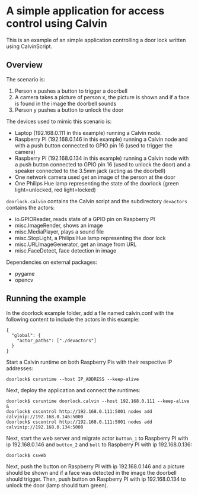 # A simple application for access control using Calvin

This is an example of an simple application controlling a door lock written using CalvinScript.

## Overview

The scenario is:

1. Person x pushes a button to trigger a doorbell
2. A camera takes a picture of person x, the picture is shown and if a face is found in the image the doorbell sounds
3. Person y pushes a button to unlock the door

The devices used to mimic this scenario is:

- Laptop (192.168.0.111 in this example) running a Calvin node.
- Raspberry PI (192.168.0.146 in this example) running a Calvin node and with a push button connected to GPIO pin 16 (used to trigger the camera)
- Raspberry PI (192.168.0.134 in this example) running a Calvin node with a push button connected to GPIO pin 16 (used to unlock the door) and a speaker connected to the 3.5mm jack (acting as the doorbell)
- One network camera used get an image of the person at the door
- One Philips Hue lamp representing the state of the doorlock (green light=unlocked, red light=locked)

`doorlock.calvin` contains the Calvin script and the subdirectory `devactors` contains the actors:

- io.GPIOReader, reads state of a GPIO pin on Raspberry PI
- misc.ImageRender, shows an image
- misc.MediaPlayer, plays a sound file
- misc.StopLight, a Philips Hue lamp representing the door lock
- misc.URLImageGenerator, get an image from URL
- misc.FaceDetect, face detection in image

Dependencies on external packages:
- pygame
- opencv

## Running the example

In the doorlock example folder, add a file named calvin.conf with the following content to include the actors in this example:

    {
      "global": {
        "actor_paths": ["./devactors"]
      }
    }

Start a Calvin runtime on both Raspberry Pis with their respective IP addresses:

    doorlock$ csruntime --host IP_ADDRESS --keep-alive

Next, deploy the application and connect the runtimes:

    doorlock$ csruntime doorlock.calvin --host 192.168.0.111 --keep-alive &
    doorlock$ cscontrol http://192.168.0.111:5001 nodes add calvinip://192.168.0.146:5000
    doorlock$ cscontrol http://192.168.0.111:5001 nodes add calvinip://192.168.0.134:5000

Next, start the web server and migrate actor `button_1` to Raspberry PI with ip 192.168.0.146 and `button_2` and `bell` to Raspberry PI with ip 192.168.0.136:

    doorlock$ csweb

Next, push the button on Raspberry PI with ip 192.168.0.146 and a picture should be shown and if a face was detected in the image the doorbell should trigger. Then, push button on Raspberry PI with ip 192.168.0.134 to unlock the door (lamp should turn green).